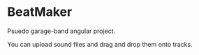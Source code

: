 BeatMaker
=========

Psuedo garage-band angular project.

You can upload sound files and drag and drop them onto tracks.
